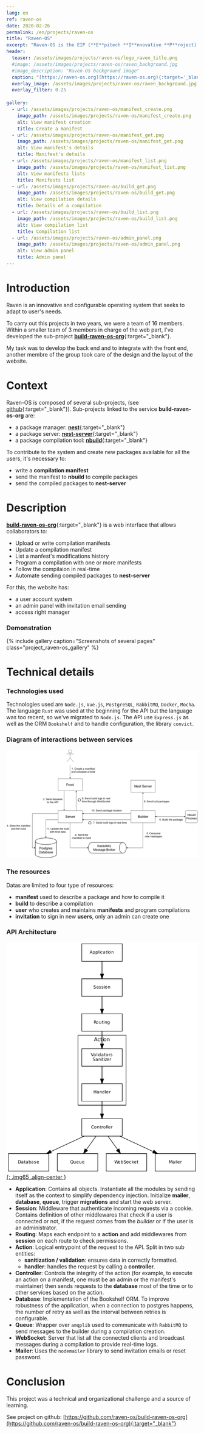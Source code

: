 ```yaml
---
lang: en
ref: raven-os
date: 2020-02-26
permalink: /en/projects/raven-os
title: "Raven-OS"
excerpt: "Raven-OS is the EIP (**E**pitech **I**nnovative **P**roject) project that I've worked on during my last years at Epitech"
header:
  teaser: /assets/images/projects/raven-os/logo_raven_title.png
  #image: /assets/images/projects/raven-os/raven_background.jpg
  #image_description: "Raven-OS background image"
  caption: "[https://raven-os.org](https://raven-os.org){:target='_blank'}"
  overlay_image: /assets/images/projects/raven-os/raven_background.jpg
  overlay_filter: 0.25

gallery:
  - url: /assets/images/projects/raven-os/manifest_create.png
    image_path: /assets/images/projects/raven-os/manifest_create.png
    alt: View manifest creation
    title: Create a manifest
  - url: /assets/images/projects/raven-os/manifest_get.png
    image_path: /assets/images/projects/raven-os/manifest_get.png
    alt: View manifest's details
    title: Manifest's details
  - url: /assets/images/projects/raven-os/manifest_list.png
    image_path: /assets/images/projects/raven-os/manifest_list.png
    alt: View manifests lists
    title: Manifests list
  - url: /assets/images/projects/raven-os/build_get.png
    image_path: /assets/images/projects/raven-os/build_get.png
    alt: View compilation details
    title: Details of a compilation
  - url: /assets/images/projects/raven-os/build_list.png
    image_path: /assets/images/projects/raven-os/build_list.png
    alt: View compilation list
    title: Compilation list
  - url: /assets/images/projects/raven-os/admin_panel.png
    image_path: /assets/images/projects/raven-os/admin_panel.png
    alt: View admin panel
    title: Admin panel
---
```

# Introduction

Raven is an innovative and configurable operating system that seeks to adapt to user's needs.

To carry out this projects in two years, we were a team of 16 members. Within a smaller team of 3 members in charge of the web part, I've developed the sub-project [**build-raven-os-org**](https://github.com/raven-os/build-raven-os-org){:target="_blank"}.

My task was to develop the back end and to integrate with the front end, another membre of the group took care of the design
and the layout of the website.

# Context

Raven-OS is composed of several sub-projects, (see [github](https://github.com/raven-os){:target="_blank"}).
Sub-projects linked to the service  **build-raven-os-org** are:

- a package manager: [**nest**](https://github.com/raven-os/nest){:target="_blank"}
- a package server: [**nest-server**](https://github.com/raven-os/nest-server){:target="_blank"}
- a package compilation tool: [**nbuild**](https://github.com/raven-os/nbuild){:target="_blank"}

To contribute to the system and create new packages available for all the users, it's necessary to:

- write a **compilation manifest**
- send the manifest to **nbuild** to compile packages
- send the compiled packages to **nest-server**

# Description

[**build-raven-os-org**](https://github.com/raven-os/build-raven-os-org){:target="_blank"} is a web interface that allows collaborators to: 

  - Upload or write compilation manifests
  - Update a compilation manifest
  - List a manfest's modifications history
  - Program a compilation with one or more manifests
  - Follow the compilaion in real-time
  - Automate sending compiled packages to **nest-server**

For this, the website has:
  - a user account system
  - an admin panel with invitation email sending
  - access right manager

### Demonstration

{% include gallery caption="Screenshots of several pages" class="project_raven-os_gallery" %}

# Technical details

### Technologies used

Technologies used are `Node.js`, `Vue.js`, `PostgreSQL`, `RabbitMQ`, `Docker`, `Mocha`.
The language `Rust` was used at the beginning for the API but the language was too recent, so we've migrated to `Node.js`.
The API use `Express.js` as well as the ORM `Bookshelf` and to handle configuration, the library `convict`.

### Diagram of interactions between services

[![Diagram of interactions between services](/assets/images/projects/raven-os/diagram_interactions.png "Diagram of interactions between services")](/assets/images/projects/raven-os/diagram_interactions.png "Diagram of interactions between services")

### The resources

Datas are limited to four type of resources:

  - **manifest** used to describe a package and how to compile it
  - **build** to describe a compilation
  - **user** who creates and maintains **manifests** and program compilations
  - **invitation** to sign in new **users**, only an admin can create one

### API Architecture

[![API Architecture Diagram](/assets/images/projects/raven-os/diagram_api_architecture.png "API Architecture Diagram"){: .img65 .align-center }](/assets/images/projects/raven-os/diagram_api_architecture.png "API Architecture Diagram")

- **Application**: Contains all objects. Instantiate all the modules by sending itself as the context to simplify dependency injection. Initialize **mailer**, **database**, **queue**, trigger **migrations** and start the web server.
- **Session**: Middleware that authenticate incoming requests via a cookie. Contains definition of other middlewares that check if a user is connected or not, if the request comes from the *builder* or if the user is an administrator.
- **Routing**: Maps each endpoint to a **action** and add middlewares from **session** on each route to check permissions.
- **Action**: Logical entrypoint of the request to the API. Split in two sub entities:
  - **sanitization / validation**: ensures data in correctly formatted.
  - **handler**: handles the request by calling a **controller**.
- **Controller**: Controls the integrity of the action (for example, to execute an action on a manifest, one must be an admin or the manifest's maintainer) then sends requests to the **database** most of the time or to other services based on the action.
- **Database**: Implementation of the Bookshelf ORM. To improve robustness of the application, when a connection to postgres happens, the number of retry as well as the interval between retries is configurable.
- **Queue**: Wrapper over `amqplib` used to communicate with `RabbitMQ` to send messages to the builder during a compilation creation.
- **WebSocket**: Server that list all the connected clients and broadcast messages during a compilation to provide real-time logs.
- **Mailer**: Uses the `nodemailer` library to send invitation emails or reset password.

# Conclusion

This project was a technical and organizational challenge and a source of learning.

See project on github: [https://github.com/raven-os/build-raven-os-org](https://github.com/raven-os/build-raven-os-org){:target="_blank"}
